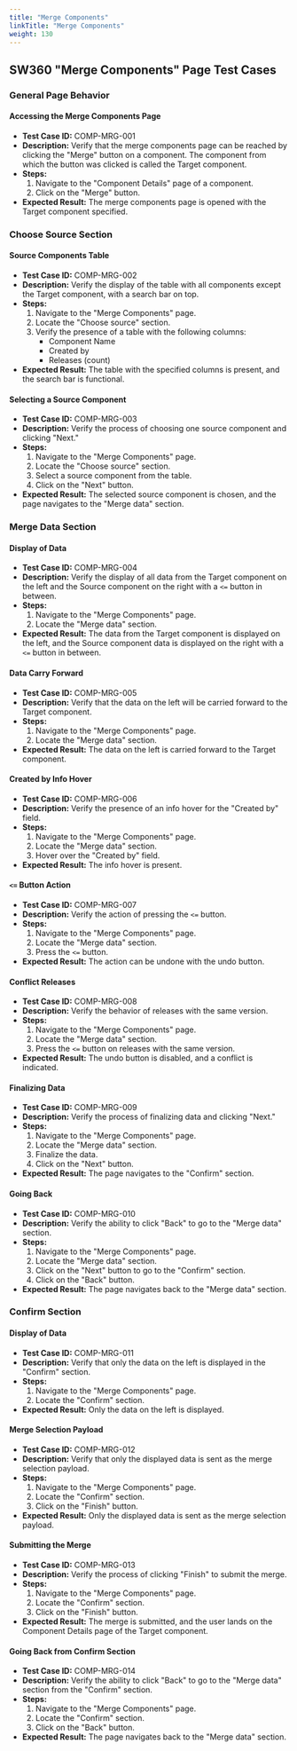 ```yaml
---
title: "Merge Components"
linkTitle: "Merge Components"
weight: 130
---
```


## SW360 "Merge Components" Page Test Cases

### General Page Behavior

#### Accessing the Merge Components Page
- **Test Case ID:** COMP-MRG-001
- **Description:** Verify that the merge components page can be reached by clicking the "Merge" button on a component. The component from which the button was clicked is called the Target component.
- **Steps:**
    1. Navigate to the "Component Details" page of a component.
    2. Click on the "Merge" button.
- **Expected Result:** The merge components page is opened with the Target component specified.

### Choose Source Section

#### Source Components Table
- **Test Case ID:** COMP-MRG-002
- **Description:** Verify the display of the table with all components except the Target component, with a search bar on top.
- **Steps:**
    1. Navigate to the "Merge Components" page.
    2. Locate the "Choose source" section.
    3. Verify the presence of a table with the following columns:
        - Component Name
        - Created by
        - Releases (count)
- **Expected Result:** The table with the specified columns is present, and the search bar is functional.

#### Selecting a Source Component
- **Test Case ID:** COMP-MRG-003
- **Description:** Verify the process of choosing one source component and clicking "Next."
- **Steps:**
    1. Navigate to the "Merge Components" page.
    2. Locate the "Choose source" section.
    3. Select a source component from the table.
    4. Click on the "Next" button.
- **Expected Result:** The selected source component is chosen, and the page navigates to the "Merge data" section.

### Merge Data Section

#### Display of Data
- **Test Case ID:** COMP-MRG-004
- **Description:** Verify the display of all data from the Target component on the left and the Source component on the right with a `<=` button in between.
- **Steps:**
    1. Navigate to the "Merge Components" page.
    2. Locate the "Merge data" section.
- **Expected Result:** The data from the Target component is displayed on the left, and the Source component data is displayed on the right with a `<=` button in between.

#### Data Carry Forward
- **Test Case ID:** COMP-MRG-005
- **Description:** Verify that the data on the left will be carried forward to the Target component.
- **Steps:**
    1. Navigate to the "Merge Components" page.
    2. Locate the "Merge data" section.
- **Expected Result:** The data on the left is carried forward to the Target component.

#### Created by Info Hover
- **Test Case ID:** COMP-MRG-006
- **Description:** Verify the presence of an info hover for the "Created by" field.
- **Steps:**
    1. Navigate to the "Merge Components" page.
    2. Locate the "Merge data" section.
    3. Hover over the "Created by" field.
- **Expected Result:** The info hover is present.

#### `<=` Button Action
- **Test Case ID:** COMP-MRG-007
- **Description:** Verify the action of pressing the `<=` button.
- **Steps:**
    1. Navigate to the "Merge Components" page.
    2. Locate the "Merge data" section.
    3. Press the `<=` button.
- **Expected Result:** The action can be undone with the undo button.

#### Conflict Releases
- **Test Case ID:** COMP-MRG-008
- **Description:** Verify the behavior of releases with the same version.
- **Steps:**
    1. Navigate to the "Merge Components" page.
    2. Locate the "Merge data" section.
    3. Press the `<=` button on releases with the same version.
- **Expected Result:** The undo button is disabled, and a conflict is indicated.

#### Finalizing Data
- **Test Case ID:** COMP-MRG-009
- **Description:** Verify the process of finalizing data and clicking "Next."
- **Steps:**
    1. Navigate to the "Merge Components" page.
    2. Locate the "Merge data" section.
    3. Finalize the data.
    4. Click on the "Next" button.
- **Expected Result:** The page navigates to the "Confirm" section.

#### Going Back
- **Test Case ID:** COMP-MRG-010
- **Description:** Verify the ability to click "Back" to go to the "Merge data" section.
- **Steps:**
    1. Navigate to the "Merge Components" page.
    2. Locate the "Merge data" section.
    3. Click on the "Next" button to go to the "Confirm" section.
    4. Click on the "Back" button.
- **Expected Result:** The page navigates back to the "Merge data" section.

### Confirm Section

#### Display of Data
- **Test Case ID:** COMP-MRG-011
- **Description:** Verify that only the data on the left is displayed in the "Confirm" section.
- **Steps:**
    1. Navigate to the "Merge Components" page.
    2. Locate the "Confirm" section.
- **Expected Result:** Only the data on the left is displayed.

#### Merge Selection Payload
- **Test Case ID:** COMP-MRG-012
- **Description:** Verify that only the displayed data is sent as the merge selection payload.
- **Steps:**
    1. Navigate to the "Merge Components" page.
    2. Locate the "Confirm" section.
    3. Click on the "Finish" button.
- **Expected Result:** Only the displayed data is sent as the merge selection payload.

#### Submitting the Merge
- **Test Case ID:** COMP-MRG-013
- **Description:** Verify the process of clicking "Finish" to submit the merge.
- **Steps:**
    1. Navigate to the "Merge Components" page.
    2. Locate the "Confirm" section.
    3. Click on the "Finish" button.
- **Expected Result:** The merge is submitted, and the user lands on the Component Details page of the Target component.

#### Going Back from Confirm Section
- **Test Case ID:** COMP-MRG-014
- **Description:** Verify the ability to click "Back" to go to the "Merge data" section from the "Confirm" section.
- **Steps:**
    1. Navigate to the "Merge Components" page.
    2. Locate the "Confirm" section.
    3. Click on the "Back" button.
- **Expected Result:** The page navigates back to the "Merge data" section.

